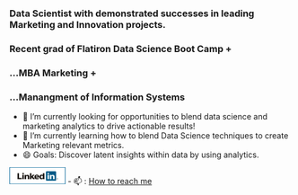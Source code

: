 ### Data Scientist with demonstrated successes in leading Marketing and Innovation projects.  
### Recent grad of Flatiron Data Science Boot Camp +
###                               ...MBA Marketing + 
###                               ...Manangment of Information Systems

- 👀 I’m currently looking for opportunities to blend data science and marketing analytics to drive actionable results!
- 🌱 I’m currently learning how to blend Data Science techniques to create Marketing relevant metrics.
- 😄 Goals: Discover latent insights within data by using analytics.

<a href="https://www.linkedin.com/in/rgpihlstrom/">
         <img alt="Qries" src="https://github.com/rgpihlstrom/rgpihlstrom/blob/main/linkedinbannerpg1.png"
         width=100" height="30"></a>
 - 📫 : <a href = "mailto:rgpihlstrom@yahoo.com">How to reach me</a>
